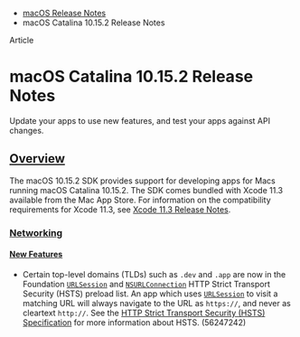 - [macOS Release Notes](https://developer.apple.com/documentation/macos-release-notes)
- macOS Catalina 10.15.2 Release Notes

Article

# macOS Catalina 10.15.2 Release Notes

Update your apps to use new features, and test your apps against API changes.

## [Overview](https://developer.apple.com/documentation/macos-release-notes/macos-catalina-10_15_2-release-notes#overview)

The macOS 10.15.2 SDK provides support for developing apps for Macs running macOS Catalina 10.15.2. The SDK comes bundled with Xcode 11.3 available from the Mac App Store. For information on the compatibility requirements for Xcode 11.3, see [Xcode 11.3 Release Notes](https://developer.apple.com/documentation/Xcode-Release-Notes/xcode-11_3-release-notes).

### [Networking](https://developer.apple.com/documentation/macos-release-notes/macos-catalina-10_15_2-release-notes#Networking)

#### [New Features](https://developer.apple.com/documentation/macos-release-notes/macos-catalina-10_15_2-release-notes#New-Features)

- Certain top-level domains (TLDs) such as `.dev` and `.app` are now in the Foundation [`URLSession`](https://developer.apple.com/documentation/Foundation/URLSession) and [`NSURLConnection`](https://developer.apple.com/documentation/Foundation/NSURLConnection) HTTP Strict Transport Security (HSTS) preload list. An app which uses [`URLSession`](https://developer.apple.com/documentation/Foundation/URLSession) to visit a matching URL will always navigate to the URL as `https://`, and never as cleartext `http://`. See the [HTTP Strict Transport Security (HSTS) Specification](https://tools.ietf.org/html/rfc6797) for more information about HSTS. (56247242)
